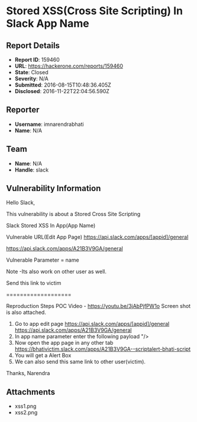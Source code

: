 #  Stored XSS(Cross Site Scripting) In Slack App Name

## Report Details
- **Report ID**: 159460
- **URL**: https://hackerone.com/reports/159460
- **State**: Closed
- **Severity**: N/A
- **Submitted**: 2016-08-15T10:48:36.405Z
- **Disclosed**: 2016-11-22T22:04:56.590Z

## Reporter
- **Username**: imnarendrabhati
- **Name**: N/A

## Team
- **Name**: N/A
- **Handle**: slack

## Vulnerability Information
Hello Slack,

This vulnerability is about a Stored Cross Site Scripting

Slack Stored XSS In App(App Name)

Vulnerable URL(Edit App Page)
https://api.slack.com/apps/[appid]/general

https://api.slack.com/apps/A21B3V9GA/general

Vulnerable Parameter = name

Note -Its also work on other user as well.

Send this link to victim

===================

Reproduction Steps
POC Video - https://youtu.be/3jAbPjfPW1o
Screen shot is also attached.

1) Go to app edit page
https://api.slack.com/apps/[appid]/general
https://api.slack.com/apps/A21B3V9GA/general
2) In app name parameter enter the following payload
"/><script>alert(/Bhati/)</script>
3) Now open the app page in any other tab
https://bhativictim.slack.com/apps/A21B3V9GA--scriptalert-bhati-script
4) You will get a Alert Box
5) We can also send this same link to other user(victim).

Thanks,
Narendra

## Attachments
- xss1.png
- xss2.png
